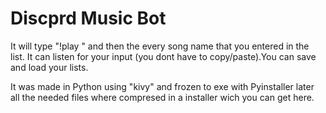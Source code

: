 # Discprd Music Bot

It will type "!play " and then the every song name that you entered in the list. It can listen for your input (you dont have to copy/paste).You can save and load your lists.

It was made in Python using "kivy" and frozen to exe with Pyinstaller later all the needed files where compresed in a installer wich you can get here.
